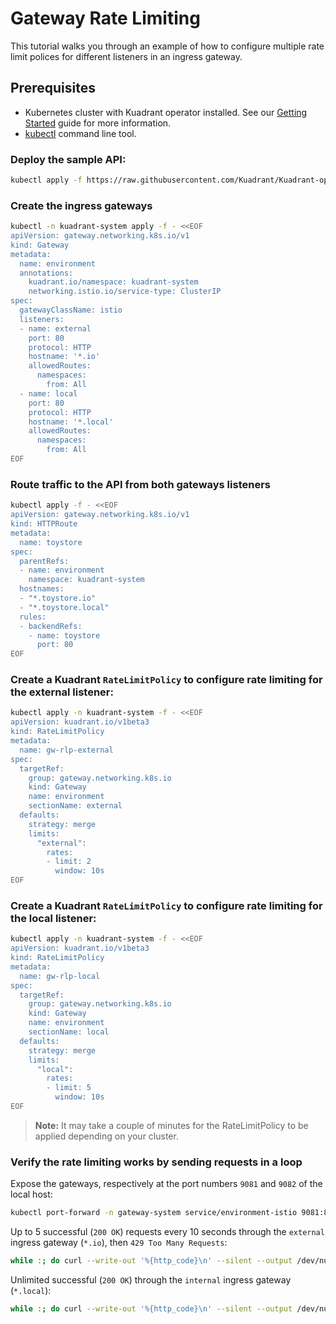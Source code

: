 # Gateway Rate Limiting

This tutorial walks you through an example of how to configure multiple rate limit polices for different listeners in an ingress gateway. 

## Prerequisites

- Kubernetes cluster with Kuadrant operator installed. See our [Getting Started](/latest/getting-started) guide for more information.
- [kubectl](https://kubernetes.io/docs/tasks/tools/#kubectl) command line tool.


### Deploy the sample API:

```sh
kubectl apply -f https://raw.githubusercontent.com/Kuadrant/Kuadrant-operator/main/examples/toystore/toystore.yaml
```

### Create the ingress gateways

```sh
kubectl -n kuadrant-system apply -f - <<EOF
apiVersion: gateway.networking.k8s.io/v1
kind: Gateway
metadata:
  name: environment
  annotations:
    kuadrant.io/namespace: kuadrant-system
    networking.istio.io/service-type: ClusterIP
spec:
  gatewayClassName: istio
  listeners:
  - name: external
    port: 80
    protocol: HTTP
    hostname: '*.io'
    allowedRoutes:
      namespaces:
        from: All
  - name: local
    port: 80
    protocol: HTTP
    hostname: '*.local'
    allowedRoutes:
      namespaces:
        from: All
EOF
```

### Route traffic to the API from both gateways listeners

```sh
kubectl apply -f - <<EOF
apiVersion: gateway.networking.k8s.io/v1
kind: HTTPRoute
metadata:
  name: toystore
spec:
  parentRefs:
  - name: environment
    namespace: kuadrant-system
  hostnames:
  - "*.toystore.io"
  - "*.toystore.local"
  rules:
  - backendRefs:
    - name: toystore
      port: 80
EOF
```

### Create a Kuadrant `RateLimitPolicy` to configure rate limiting for the external listener:

```sh
kubectl apply -n kuadrant-system -f - <<EOF
apiVersion: kuadrant.io/v1beta3
kind: RateLimitPolicy
metadata:
  name: gw-rlp-external
spec:
  targetRef:
    group: gateway.networking.k8s.io
    kind: Gateway
    name: environment
    sectionName: external
  defaults:
    strategy: merge
    limits:
      "external":
        rates:
        - limit: 2
          window: 10s
EOF
```

### Create a Kuadrant `RateLimitPolicy` to configure rate limiting for the local listener:

```sh
kubectl apply -n kuadrant-system -f - <<EOF
apiVersion: kuadrant.io/v1beta3
kind: RateLimitPolicy
metadata:
  name: gw-rlp-local
spec:
  targetRef:
    group: gateway.networking.k8s.io
    kind: Gateway
    name: environment
    sectionName: local
  defaults:
    strategy: merge
    limits:
      "local":
        rates:
        - limit: 5
          window: 10s
EOF
```

> **Note:** It may take a couple of minutes for the RateLimitPolicy to be applied depending on your cluster.

### Verify the rate limiting works by sending requests in a loop

Expose the gateways, respectively at the port numbers `9081` and `9082` of the local host:

```sh
kubectl port-forward -n gateway-system service/environment-istio 9081:80 >/dev/null 2>&1 &
```

Up to 5 successful (`200 OK`) requests every 10 seconds through the `external` ingress gateway (`*.io`), then `429 Too Many Requests`:

```sh
while :; do curl --write-out '%{http_code}\n' --silent --output /dev/null -H 'Host: api.toystore.io' http://localhost:9081 | grep -E --color "\b(429)\b|$"; sleep 1; done
```

Unlimited successful (`200 OK`) through the `internal` ingress gateway (`*.local`):

```sh
while :; do curl --write-out '%{http_code}\n' --silent --output /dev/null -H 'Host: api.toystore.local' http://localhost:9081 | grep -E --color "\b(429)\b|$"; sleep 1; done
```
